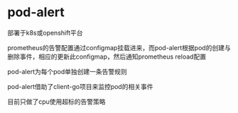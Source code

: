 # pod-alert

部署于k8s或openshift平台

prometheus的告警配置通过configmap挂载进来，而pod-alert根据pod的创建与删除事件，相应的更新此configmap，然后通知prometheus reload配置

pod-alert为每个pod单独创建一条告警规则

pod-alert借助了client-go项目来监控pod的相关事件


目前只做了cpu使用超标的告警策略
